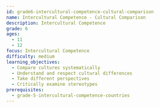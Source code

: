 ```yaml
---
id: grade6-intercultural-competence-cultural-comparison
name: Intercultural Competence - Cultural Comparison
description: Intercultural Competence
grade: 6
ages:
  - 11
  - 12
focus: Intercultural Competence
difficulty: medium
learning_objectives:
  - Compare cultures systematically
  - Understand and respect cultural differences
  - Take different perspectives
  - Critically examine stereotypes
prerequisites:
  - grade-5-intercultural-competence-countries
---
```


